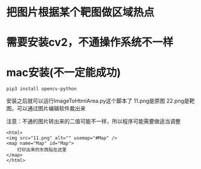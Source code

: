 # 把图片根据某个靶图做区域热点

# 需要安装cv2，不通操作系统不一样
# mac安装(不一定能成功)
```
pip3 install opencv-python
```
安装之后就可以运行ImageToHtmlArea.py这个脚本了
11.png是原图
22.png是靶图，可以通过图片编辑软件裁出来


注意：不通的图片转出来的二值可能不一样，所以程序可能需要做适当调整


```
<html>
<img src="11.png" alt="" usemap="#Map" />
<map name="Map" id="Map">
    打印出来的东西贴在这里
</map>
</html>
```
